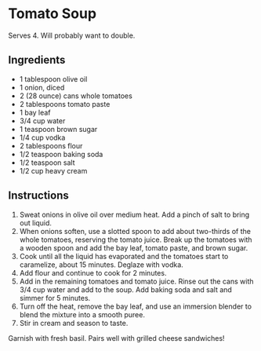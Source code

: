 # Tomato Soup

Serves 4. Will probably want to double.

## Ingredients

- 1 tablespoon olive oil
- 1 onion, diced
- 2 (28 ounce) cans whole tomatoes
- 2 tablespoons tomato paste
- 1 bay leaf
- 3/4 cup water
- 1 teaspoon brown sugar
- 1/4 cup vodka
- 2 tablespoons flour
- 1/2 teaspoon baking soda
- 1/2 teaspoon salt
- 1/2 cup heavy cream

## Instructions

1. Sweat onions in olive oil over medium heat. Add a pinch of salt to bring out liquid.
2. When onions soften, use a slotted spoon to add about two-thirds of the whole tomatoes, reserving the tomato juice. Break up the tomatoes with a wooden spoon and add the bay leaf, tomato paste, and brown sugar.
3. Cook until all the liquid has evaporated and the tomatoes start to caramelize, about 15 minutes. Deglaze with vodka.
4. Add flour and continue to cook for 2 minutes.
5. Add in the remaining tomatoes and tomato juice. Rinse out the cans with 3/4 cup water and add to the soup. Add baking soda and salt and simmer for 5 minutes.
6. Turn off the heat, remove the bay leaf, and use an immersion blender to blend the mixture into a smooth puree.
7. Stir in cream and season to taste.

Garnish with fresh basil. Pairs well with grilled cheese sandwiches!

